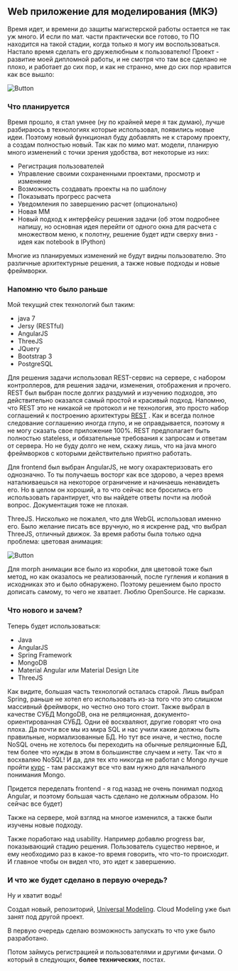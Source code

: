 <!--
{ "title":"Web приложение для моделирования (МКЭ)",
  "category":"Java",
  "date":"23.08.2015",
  "change":"23.08.2015",
  "slug":"00013",
  "comments":"55d9ed91328aebc762b480fe" }
-->

## Web приложение для моделирования (МКЭ)

Время идет, и времени до защиты магистерской работы остается не так уж много. И если по мат. части практически все готово, то ПО находится на такой стадии, когда только я могу им воспользоваться. Настало время сделать его дружелюбным к пользователю! Проект - развитие моей дипломной работы, и не смотря что там все сделано не плохо, и работает до сих пор, и как не странно, мне до сих пор нравится как все вышло:

![Button](https://www.googledrive.com/host/0B2w0rtQkeBZadEpxd3Y2M3hMTUU/blog/0013/01.png)
 
### Что планируется 

Время прошло, я стал умнее (ну по крайней мере я так думаю), лучше разбираюсь в технологиях которые использовал, появились новые идеи. Поэтому новый функционал буду добавлять не к старому проекту, а создам полностью новый. Так как по мимо мат. модели, планирую много изменений с точки зрения удобства, вот некоторые из них:

* Регистрация пользователей 
* Управление своими сохраненными проектами, просмотр и изменение 
* Возможность создавать проекты на по шаблону
* Показывать прогресс расчета 
* Уведомления по завершению расчет (опционально) 
* Новая ММ
* Новый подход к интерфейсу решения задачи (об этом подробнее напишу, но основная идея перейти от одного окна для расчета с множеством меню, к полотну, решение будет идти сверху вниз - идея как notebook в IPython)

Многие из планируемых изменений не будут видны пользователю. Это различные архитектурные решения, а также новые подходы и новые фреймворки.

### Напомню что было раньше 

Мой текущий стек технологий был таким: 

* java 7
* Jersy (RESTful)
* AngularJS
* ThreeJS
* JQuery
* Bootstrap 3
* PostgreSQL

Для решения задачи использовал REST-сервис на сервере, с набором контроллеров, для решения задачи, изменения, отображения и прочего. REST был выбран после долгих раздумий и изучению подходов, это действительно оказался самый простой и красивый подход. Напомню, что REST это не никакой не протокол и не технология, это просто набор соглашений к построению архитектуры [REST](https://en.wikipedia.org/wiki/Representational_state_transfer) . Как и всегда полное следование соглашению иногда глупо, и не оправдывается, поэтому я не могу сказать свое приложение 100%. REST предполагает быть полностью stateless, и обязательные требования к запросам и ответам от сервера. Но не буду долго не нем, скажу лишь, что на java много фреймворков с которыми действительно приятно работать.

Для frontend был выбран AngularJS, не могу охарактеризовать его однозначно. То ты получаешь восторг как все здорово, а через время наталкиваешься на некоторое ограничение и начинаешь ненавидеть его. Но в целом он хороший, а то что сейчас все бросились его использовать гарантирует, что вы найдете ответы почти на любой вопрос. Документация тоже не плохая.

ThreeJS. Нисколько не пожалел, что для WebGL использовал именно его. Было желание писать все вручную, но я искренне рад, что выбрал ThreeJS, отличный движок. За время работы была только одна проблема: цветовая анимация:

![Button](https://www.googledrive.com/host/0B2w0rtQkeBZadEpxd3Y2M3hMTUU/blog/0013/02.png)
 
Для morph анимации все было из коробки, для цветовой тоже был метод, но как оказалось не реализованный, после гугления и копания в исходниках это и было обнаружено. Поэтому решением было просто дописать самому, то чего не хватает. Люблю OpenSource. Не сарказм. 

### Что нового и зачем?

Теперь будет использоваться:

* Java
* AngularJS
* Spring Framework
* MongoDB
* Material Angular или Material Design Lite
* ThreeJS

Как видите, большая часть технологий осталась старой. Лишь выбрал Spring, раньше не хотел его использовать из-за того что это слишком массивный фреймворк, но честно оно того стоит. Также выбрал в качестве СУБД MongoDB, она не реляционная, документо-ориентированная СУБД. Одни её восхваляют, другие говорят что она плоха. Да почти все мы из мира SQL и нас учили какие должны быть правильные, нормализованные БД. Но тут все иначе, и честно, после NoSQL очень не хотелось бы переходить на обычные реляционные БД, тем более что нужды в этом в большинстве случаем и нету. Так что я восхваляю NoSQL! И да, для тех кто никогда не работал с Mongo лучше пройти [курс](https://university.mongodb.com/) - там расскажут все что вам нужно для начального понимания Mongo.

Придется переделать frontend - я год назад не очень понимал подход Angular, и поэтому большая часть сделано не должным образом. Но сейчас все будет) 

Также на сервере, мой взгляд на многое изменился, а также были изучены новые подходу. 

Также поработаю над usability. Например добавлю progress bar, показывающий стадию решения. Пользователь существо нервное, и ему необходимо раз в какое-то время говорить, что что-то происходит. И главное чтобы он видел что, это идет к завершению.


### И что же будет сделано в первую очередь?

Ну и хватит воды! 

Создал новый, репозиторий, [Universal Modeling](https://github.com/nesterione/universal-modeling). Cloud Modeling уже был занят под другой проект.

В первую очередь сделаю возможность запускать то что уже было разработано.

Потом займусь регистрацией и пользователями и другими фичами. О который в следующих, **более технических**, постах.
